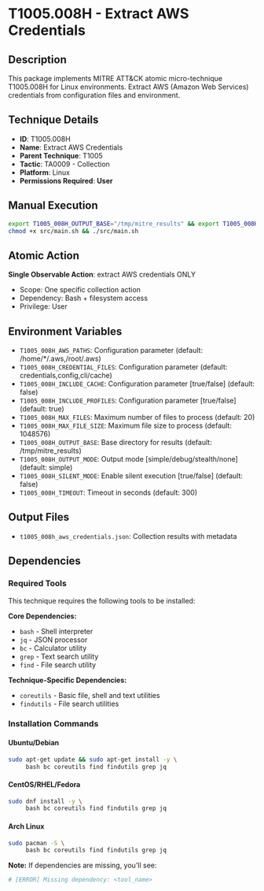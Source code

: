 # T1005.008H - Extract AWS Credentials

## Description
This package implements MITRE ATT&CK atomic micro-technique T1005.008H for Linux environments. Extract AWS (Amazon Web Services) credentials from configuration files and environment.

## Technique Details
- **ID**: T1005.008H
- **Name**: Extract AWS Credentials
- **Parent Technique**: T1005
- **Tactic**: TA0009 - Collection
- **Platform**: Linux
- **Permissions Required**: **User**

## Manual Execution
```bash
export T1005_008H_OUTPUT_BASE="/tmp/mitre_results" && export T1005_008H_SILENT_MODE=false
chmod +x src/main.sh && ./src/main.sh
```

## Atomic Action
**Single Observable Action**: extract AWS credentials ONLY
- Scope: One specific collection action
- Dependency: Bash + filesystem access
- Privilege: User

## Environment Variables
- `T1005_008H_AWS_PATHS`: Configuration parameter (default: /home/*/.aws,/root/.aws)
- `T1005_008H_CREDENTIAL_FILES`: Configuration parameter (default: credentials,config,cli/cache)
- `T1005_008H_INCLUDE_CACHE`: Configuration parameter [true/false] (default: false)
- `T1005_008H_INCLUDE_PROFILES`: Configuration parameter [true/false] (default: true)
- `T1005_008H_MAX_FILES`: Maximum number of files to process (default: 20)
- `T1005_008H_MAX_FILE_SIZE`: Maximum file size to process (default: 1048576)
- `T1005_008H_OUTPUT_BASE`: Base directory for results (default: /tmp/mitre_results)
- `T1005_008H_OUTPUT_MODE`: Output mode [simple/debug/stealth/none] (default: simple)
- `T1005_008H_SILENT_MODE`: Enable silent execution [true/false] (default: false)
- `T1005_008H_TIMEOUT`: Timeout in seconds (default: 300)

## Output Files
- `t1005_008h_aws_credentials.json`: Collection results with metadata

## Dependencies

### Required Tools
This technique requires the following tools to be installed:

**Core Dependencies:**
- `bash` - Shell interpreter
- `jq` - JSON processor  
- `bc` - Calculator utility
- `grep` - Text search utility
- `find` - File search utility

**Technique-Specific Dependencies:**
- `coreutils` - Basic file, shell and text utilities
- `findutils` - File search utilities

### Installation Commands

#### Ubuntu/Debian
```bash
sudo apt-get update && sudo apt-get install -y \
     bash bc coreutils find findutils grep jq
```

#### CentOS/RHEL/Fedora  
```bash
sudo dnf install -y \
     bash bc coreutils find findutils grep jq
```

#### Arch Linux
```bash
sudo pacman -S \
     bash bc coreutils find findutils grep jq
```

**Note:** If dependencies are missing, you'll see:
```bash
# [ERROR] Missing dependency: <tool_name>
```

